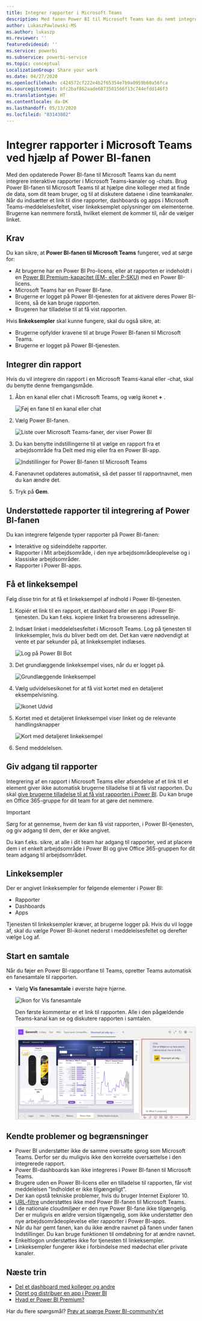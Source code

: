 ```yaml
---
title: Integrer rapporter i Microsoft Teams
description: Med fanen Power BI til Microsoft Teams kan du nemt integrere interaktive rapporter i kanaler og chats.
author: LukaszPawlowski-MS
ms.author: lukaszp
ms.reviewer: ''
featuredvideoid: ''
ms.service: powerbi
ms.subservice: powerbi-service
ms.topic: conceptual
LocalizationGroup: Share your work
ms.date: 04/27/2020
ms.openlocfilehash: c424572cf222e4b2f65354e7b9a0959b60a56fca
ms.sourcegitcommit: bfc2baf862aade6873501566f13c744efdd146f3
ms.translationtype: HT
ms.contentlocale: da-DK
ms.lasthandoff: 05/13/2020
ms.locfileid: "83143802"
---
```

# <a name="embed-reports-in-microsoft-teams-with-the-power-bi-tab"></a>Integrer rapporter i Microsoft Teams ved hjælp af Power BI-fanen

Med den opdaterede Power BI-fane til Microsoft Teams kan du nemt integrere interaktive rapporter i Microsoft Teams-kanaler og -chats. Brug Power BI-fanen til Microsoft Teams til at hjælpe dine kolleger med at finde de data, som dit team bruger, og til at diskutere dataene i dine teamkanaler.  Når du indsætter et link til dine rapporter, dashboards og apps i Microsoft Teams-meddelelsesfeltet, viser linkeksemplet oplysninger om elementerne. Brugerne kan nemmere forstå, hvilket element de kommer til, når de vælger linket.

## <a name="requirements"></a>Krav

Du kan sikre, at **Power BI-fanen til Microsoft Teams** fungerer, ved at sørge for:

- At brugerne har en Power BI Pro-licens, eller at rapporten er indeholdt i en [Power BI Premium-kapacitet (EM- eller P-SKU)](../admin/service-premium-what-is.md) med en Power BI-licens.
- Microsoft Teams har en Power BI-fane.
- Brugerne er logget på Power BI-tjenesten for at aktivere deres Power BI-licens, så de kan bruge rapporten.
- Brugeren har tilladelse til at få vist rapporten.

Hvis **linkeksempler** skal kunne fungere, skal du også sikre, at:
- Brugerne opfylder kravene til at bruge Power BI-fanen til Microsoft Teams.
- Brugerne er logget på Power BI-tjenesten. 


## <a name="embed-your-report"></a>Integrer din rapport

Hvis du vil integrere din rapport i en Microsoft Teams-kanal eller -chat, skal du benytte denne fremgangsmåde.

1. Åbn en kanal eller chat i Microsoft Teams, og vælg ikonet **+** .

    ![Føj en fane til en kanal eller chat](media/service-embed-report-microsoft-teams/service-embed-report-microsoft-teams-add.png)

2. Vælg Power BI-fanen.

    ![Liste over Microsoft Teams-faner, der viser Power BI](media/service-embed-report-microsoft-teams/service-embed-report-microsoft-teams-tab.png)

3. Du kan benytte indstillingerne til at vælge en rapport fra et arbejdsområde fra Delt med mig eller fra en Power BI-app.

    ![Indstillinger for Power BI-fanen til Microsoft Teams](media/service-embed-report-microsoft-teams/service-embed-report-microsoft-teams-tab-settings.png)

4. Fanenavnet opdateres automatisk, så det passer til rapportnavnet, men du kan ændre det. 

5. Tryk på **Gem**.

## <a name="supported-reports-for-embedding-the-power-bi-tab"></a>Understøttede rapporter til integrering af Power BI-fanen
Du kan integrere følgende typer rapporter på Power BI-fanen:

- Interaktive og sideinddelte rapporter.
- Rapporter i Mit arbejdsområde, i den nye arbejdsområdeoplevelse og i klassiske arbejdsområder.
- Rapporter i Power BI-apps.

## <a name="get-a-link-preview"></a>Få et linkeksempel

Følg disse trin for at få et linkeksempel af indhold i Power BI-tjenesten.

1. Kopiér et link til en rapport, et dashboard eller en app i Power BI-tjenesten. Du kan f.eks. kopiere linket fra browserens adresselinje.

2. Indsæt linket i meddelelsesfeltet i Microsoft Teams. Log på tjenesten til linkeksempler, hvis du bliver bedt om det. Det kan være nødvendigt at vente et par sekunder på, at linkeksemplet indlæses.

    ![Log på Power BI Bot](media/service-embed-report-microsoft-teams/service-teams-link-preview-sign-in-needed.png)

3. Det grundlæggende linkeksempel vises, når du er logget på.

    ![Grundlæggende linkeksempel](media/service-embed-report-microsoft-teams/service-teams-link-preview-basic.png)

4. Vælg udvidelsesikonet for at få vist kortet med en detaljeret eksempelvisning.

    ![Ikonet Udvid](media/service-embed-report-microsoft-teams/service-teams-link-preview-expand-icon.png)

5. Kortet med et detaljeret linkeksempel viser linket og de relevante handlingsknapper

    ![Kort med detaljeret linkeksempel](media/service-embed-report-microsoft-teams/service-teams-link-preview-nice-card.png)

6. Send meddelelsen.



## <a name="grant-access-to-reports"></a>Giv adgang til rapporter

Integrering af en rapport i Microsoft Teams eller afsendelse af et link til et element giver ikke automatisk brugerne tilladelse til at få vist rapporten. Du skal [give brugerne tilladelse til at få vist rapporten i Power BI](service-share-dashboards.md). Du kan bruge en Office 365-gruppe for dit team for at gøre det nemmere. 

> [!IMPORTANT]
> Sørg for at gennemse, hvem der kan få vist rapporten, i Power BI-tjenesten, og giv adgang til dem, der er ikke angivet.

Du kan f.eks. sikre, at alle i dit team har adgang til rapporter, ved at placere dem i et enkelt arbejdsområde i Power BI og give Office 365-gruppen for dit team adgang til arbejdsområdet.

## <a name="link-previews"></a>Linkeksempler 

Der er angivet linkeksempler for følgende elementer i Power BI:
- Rapporter
- Dashboards
- Apps

Tjenesten til linkeksempler kræver, at brugerne logger på. Hvis du vil logge af, skal du vælge Power BI-ikonet nederst i meddelelsesfeltet og derefter vælge Log af.

## <a name="start-a-conversation"></a>Start en samtale

Når du føjer en Power BI-rapportfane til Teams, opretter Teams automatisk en fanesamtale til rapporten. 

- Vælg **Vis fanesamtale** i øverste højre hjørne.

    ![Ikon for Vis fanesamtale](media/service-embed-report-microsoft-teams/power-bi-teams-conversation-icon.png)

    Den første kommentar er et link til rapporten. Alle i den pågældende Teams-kanal kan se og diskutere rapporten i samtalen.

    ![Fanesamtale](media/service-embed-report-microsoft-teams/power-bi-teams-conversation-tab.png)

## <a name="known-issues-and-limitations"></a>Kendte problemer og begrænsninger

- Power BI understøtter ikke de samme oversatte sprog som Microsoft Teams. Derfor ser du muligvis ikke den korrekte oversættelse i den integrerede rapport.
- Power BI-dashboards kan ikke integreres i Power BI-fanen til Microsoft Teams.
- Brugere uden en Power BI-licens eller en tilladelse til rapporten, får vist meddelelsen "Indholdet er ikke tilgængeligt".
- Der kan opstå tekniske problemer, hvis du bruger Internet Explorer 10. <!--You can look at the [browsers support for Power BI](../consumer/end-user-browsers.md) and for [Office 365](https://products.office.com/office-system-requirements#Browsers-section). -->
- [URL-filtre](service-url-filters.md) understøttes ikke med Power BI-fanen til Microsoft Teams.
- I de nationale cloudmiljøer er den nye Power BI-fane ikke tilgængelig. Der er muligvis en ældre version tilgængelig, som ikke understøtter den nye arbejdsområdeoplevelse eller rapporter i Power BI-apps. 
- Når du har gemt fanen, kan du ikke ændre navnet på fanen under fanen Indstillinger. Du kan bruge funktionen til omdøbning for at ændre navnet.
- Enkeltlogon understøttes ikke for tjenesten til linkeksempler.
- Linkeksempler fungerer ikke i forbindelse med mødechat eller private kanaler.

## <a name="next-steps"></a>Næste trin
- [Del et dashboard med kolleger og andre](service-share-dashboards.md)  
- [Opret og distribuer en app i Power BI](service-create-distribute-apps.md)  
- [Hvad er Power BI Premium?](../admin/service-premium-what-is.md)

Har du flere spørgsmål? [Prøv at spørge Power BI-community'et](https://community.powerbi.com/)

